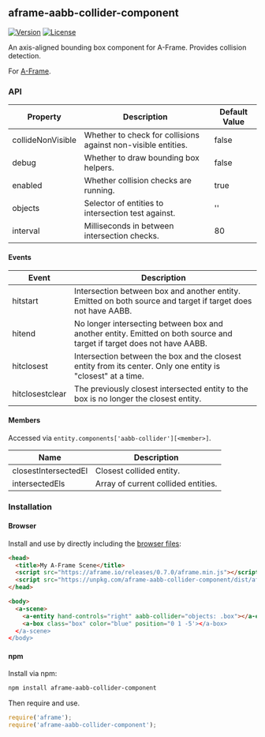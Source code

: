 ## aframe-aabb-collider-component

[![Version](http://img.shields.io/npm/v/aframe-aabb-collider-component.svg?style=flat-square)](https://npmjs.org/package/aframe-aabb-collider-component)
[![License](http://img.shields.io/npm/l/aframe-aabb-collider-component.svg?style=flat-square)](https://npmjs.org/package/aframe-aabb-collider-component)

An axis-aligned bounding box component for A-Frame. Provides collision
detection.

For [A-Frame](https://aframe.io).

### API

| Property          | Description                                                   | Default Value |
| --------          | -----------                                                   | ------------- |
| collideNonVisible | Whether to check for collisions against non-visible entities. | false         |
| debug             | Whether to draw bounding box helpers.                         | false         |
| enabled           | Whether collision checks are running.                         | true          |
| objects           | Selector of entities to intersection test against.            | ''            |
| interval          | Milliseconds in between intersection checks.                  | 80            |

#### Events

| Event           | Description                                                                                                            |
| -----           | -----------                                                                                                            |
| hitstart        | Intersection between box and another entity. Emitted on both source and target if target does not have AABB.           |
| hitend          | No longer intersecting between box and another entity. Emitted on both source and target if target does not have AABB. |
| hitclosest      | Intersection between the box and the closest entity from its center. Only one entity is "closest" at a time.           |
| hitclosestclear | The previously closest intersected entity to the box is no longer the closest entity.                                  |

#### Members

Accessed via `entity.components['aabb-collider'][<member>]`.

| Name                 | Description                         |
|----------------------|-------------------------------------|
| closestIntersectedEl | Closest collided entity.            |
| intersectedEls       | Array of current collided entities. |

### Installation

#### Browser

Install and use by directly including the [browser files](dist):

```html
<head>
  <title>My A-Frame Scene</title>
  <script src="https://aframe.io/releases/0.7.0/aframe.min.js"></script>
  <script src="https://unpkg.com/aframe-aabb-collider-component/dist/aframe-aabb-collider-component.min.js"></script>
</head>

<body>
  <a-scene>
    <a-entity hand-controls="right" aabb-collider="objects: .box"></a-entity>
    <a-box class="box" color="blue" position="0 1 -5'></a-box>
  </a-scene>
</body>
```

#### npm

Install via npm:

```bash
npm install aframe-aabb-collider-component
```

Then require and use.

```js
require('aframe');
require('aframe-aabb-collider-component');
```
